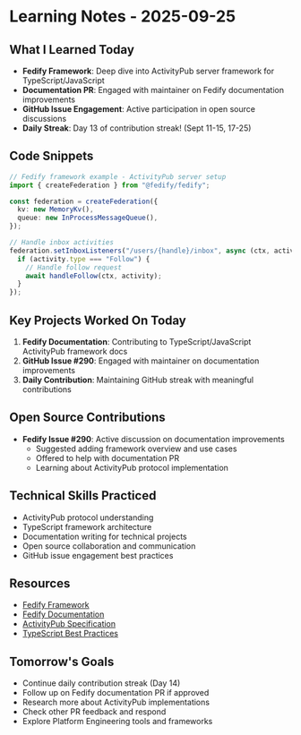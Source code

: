 # Learning Notes - 2025-09-25

## What I Learned Today
- **Fedify Framework**: Deep dive into ActivityPub server framework for TypeScript/JavaScript
- **Documentation PR**: Engaged with maintainer on Fedify documentation improvements
- **GitHub Issue Engagement**: Active participation in open source discussions
- **Daily Streak**: Day 13 of contribution streak! (Sept 11-15, 17-25)

## Code Snippets
```typescript
// Fedify framework example - ActivityPub server setup
import { createFederation } from "@fedify/fedify";

const federation = createFederation({
  kv: new MemoryKv(),
  queue: new InProcessMessageQueue(),
});

// Handle inbox activities
federation.setInboxListeners("/users/{handle}/inbox", async (ctx, activity) => {
  if (activity.type === "Follow") {
    // Handle follow request
    await handleFollow(ctx, activity);
  }
});
```

## Key Projects Worked On Today
1. **Fedify Documentation**: Contributing to TypeScript/JavaScript ActivityPub framework docs
2. **GitHub Issue #290**: Engaged with maintainer on documentation improvements
3. **Daily Contribution**: Maintaining GitHub streak with meaningful contributions

## Open Source Contributions
- **Fedify Issue #290**: Active discussion on documentation improvements
  - Suggested adding framework overview and use cases
  - Offered to help with documentation PR
  - Learning about ActivityPub protocol implementation

## Technical Skills Practiced
- ActivityPub protocol understanding
- TypeScript framework architecture
- Documentation writing for technical projects
- Open source collaboration and communication
- GitHub issue engagement best practices

## Resources
- [Fedify Framework](https://github.com/fedify-dev/fedify)
- [Fedify Documentation](https://fedify.dev)
- [ActivityPub Specification](https://www.w3.org/TR/activitypub/)
- [TypeScript Best Practices](https://www.typescriptlang.org/docs/handbook/declaration-files/do-s-and-don-ts.html)

## Tomorrow's Goals
- Continue daily contribution streak (Day 14)
- Follow up on Fedify documentation PR if approved
- Research more about ActivityPub implementations
- Check other PR feedback and respond
- Explore Platform Engineering tools and frameworks